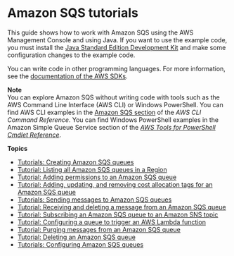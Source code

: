 # Amazon SQS tutorials<a name="sqs-tutorials"></a>

This guide shows how to work with Amazon SQS using the AWS Management Console and using Java\. If you want to use the example code, you must install the [Java Standard Edition Development Kit](http://www.oracle.com/technetwork/java/javase/downloads/) and make some configuration changes to the example code\.

You can write code in other programming languages\. For more information, see the [documentation of the AWS SDKs](https://aws.amazon.com/tools/#sdk)\.

**Note**  
You can explore Amazon SQS without writing code with tools such as the AWS Command Line Interface \(AWS CLI\) or Windows PowerShell\. You can find AWS CLI examples in the [Amazon SQS section](https://docs.aws.amazon.com/cli/latest/reference/sqs/index.html) of the *AWS CLI Command Reference*\. You can find Windows PowerShell examples in the Amazon Simple Queue Service section of the *[AWS Tools for PowerShell Cmdlet Reference](https://docs.aws.amazon.com/powershell/latest/reference/)*\.

**Topics**
+ [Tutorials: Creating Amazon SQS queues](sqs-tutorials-create-queues.md)
+ [Tutorial: Listing all Amazon SQS queues in a Region](sqs-list-all-queues.md)
+ [Tutorial: Adding permissions to an Amazon SQS queue](sqs-add-permissions.md)
+ [Tutorial: Adding, updating, and removing cost allocation tags for an Amazon SQS queue](sqs-add-update-remove-tag-queue.md)
+ [Tutorials: Sending messages to Amazon SQS queues](sqs-tutorials-send-messages.md)
+ [Tutorial: Receiving and deleting a message from an Amazon SQS queue](sqs-receive-delete-message.md)
+ [Tutorial: Subscribing an Amazon SQS queue to an Amazon SNS topic](sqs-subscribe-queue-sns-topic.md)
+ [Tutorial: Configuring a queue to trigger an AWS Lambda function](sqs-configure-lambda-function-trigger.md)
+ [Tutorial: Purging messages from an Amazon SQS queue](sqs-purge-queue.md)
+ [Tutorial: Deleting an Amazon SQS queue](sqs-delete-queue.md)
+ [Tutorials: Configuring Amazon SQS queues](sqs-tutorials-configure-queues.md)